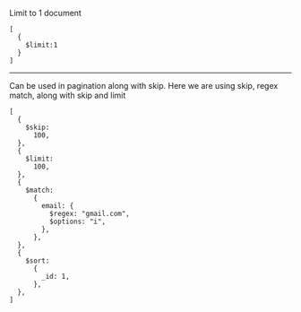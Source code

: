 Limit to 1 document
```
[
  {
    $limit:1
  }
]
```
---
Can be used in pagination along with skip. Here we are using skip, regex match, along with skip  and limit
```
[
  {
    $skip:
      100,
  },
  {
    $limit:
      100,
  },
  {
    $match:
      {
        email: {
          $regex: "gmail.com",
          $options: "i",
        },
      },
  },
  {
    $sort:
      {
        _id: 1,
      },
  },
]
```
